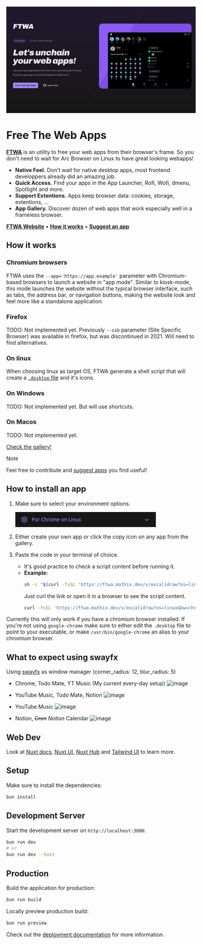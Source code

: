 <p align="center"><img alt="FTWA Screenshot" src="/website/public/og.png"></p>

# Free The Web Apps

**[FTWA](https://ftwa.mathix.dev)** is an utility to free your web apps from their browser's frame.
So you don't need to wait for Arc Browser on Linux to have great looking webapps!

- **Native Feel.** Don't wait for native desktop apps, most frontend developpers already did an amazing job.
- **Quick Access.** Find your apps in the App Launcher, Rofi, Wofi, dmenu, Spotlight and more.
- **Support Extentions.** Apps keep browser data: cookies, storage, extentions, ...
- **App Gallery.** Discover dozen of web apps that work especially well in a frameless browser.

**[FTWA Website](https://ftwa.mathix.dev)** • **[How it works](#how-it-works)** • **[Suggest an app][suggest-app]**


## How it works

### Chromium browsers

FTWA uses the `--app='https://app.example'` parameter with Chromium-based browsers to launch a website in "app mode". Similar to kiosk-mode, this mode launches the website without the typical browser interface, such as tabs, the address bar, or navigation buttons, making the website look and feel more like a standalone application.

### Firefox

TODO: Not implemented yet. Previously `--ssb` parameter (Site Specific Browser) was available in firefox, but was discontinued in 2021. Will need to find alternatives.

### On linux

When choosing linux as target OS, FTWA generate a shell script that will create a [`.desktop` file](https://specifications.freedesktop.org/desktop-entry-spec/desktop-entry-spec-latest.html) and it's icons.

### On Windows

TODO: Not implemented yet. But will use shortcuts.

### On Macos

TODO: Not implemented yet.

[Check the gallery!](#gallery)

> [!NOTE]
> Feel free to contribute and [suggest apps][suggest-app] you find useful!

## How to install an app

1. Make sure to select your environment options.

    ![settings](.github/assets/settings.png)
2. Either create your own app or click the copy icon on any app from the gallery.
3. Paste the code in your terminal of choice.
    - It's good practice to check a script content before running it.
    - **Example:**
      ```bash
      sh -c "$(curl -fsSL 'https://ftwa.mathix.dev/v/excalidraw?os=linux&bw=chrome&path=%2Fusr%2Fbin%2Fgoogle-chrome-stable')"
      ```
      Just curl the link or open it in a browser to see the script content.
      ```bash
      curl -fsSL 'https://ftwa.mathix.dev/v/excalidraw?os=linux&bw=chrome&path=%2Fusr%2Fbin%2Fgoogle-chrome-stable'
      ```

Currently this will only work if you have a chromium browser installed. If you're not using `google-chrome` make sure to either edit the `.desktop` file to point to your executable, or make `/usr/bin/google-chrome` an alias to your chromium browser.

## What to expect using swayfx

Using [swayfx](https://github.com/WillPower3309/swayfx) as window manager (corner_radius: 12, blur_radius: 5)

- Chrome, Todo Mate, YT Music (My current every-day setup)
  ![image](https://github.com/mathix420/free-the-web-apps/assets/37625778/a286d765-7bda-4a06-8c20-4d3aec129d0a)

- YouTube Music, Todo Mate, Notion
  ![image](https://github.com/mathix420/free-the-web-apps/assets/37625778/65fd1f2c-beb8-4e8f-a133-6acd5feae10f)

- YouTube Music
  ![image](https://github.com/mathix420/free-the-web-apps/assets/37625778/376aa8a6-577e-47be-a94e-471230b1706a)

- Notion, ~~Cron~~ *Notion* Calendar
  ![image](https://github.com/mathix420/free-the-web-apps/assets/37625778/d04f03fb-254b-4216-8ee0-66574e75abc8)


## Web Dev

Look at [Nuxt docs](https://nuxt.com/docs/getting-started/introduction), [Nuxt UI](https://ui.nuxt.com), [Nuxt Hub](https://hub.nuxt.com) and [Tailwind UI](https://tailwindui.com/) to learn more.

## Setup

Make sure to install the dependencies:

```bash
bun install
```

## Development Server

Start the development server on `http://localhost:3000`:

```bash
bun run dev
# or
bun run dev --host
```

## Production

Build the application for production:

```bash
bun run build
```

Locally preview production build:

```bash
bun run preview
```

Check out the [deployment documentation](https://nuxt.com/docs/getting-started/deployment) for more information.


[suggest-app]: https://github.com/mathix420/free-the-web-apps/issues/new?assignees=&labels=app-suggestion&projects=&template=APP_SUGGESTION.yaml&title=%5BAPP%5D+-+